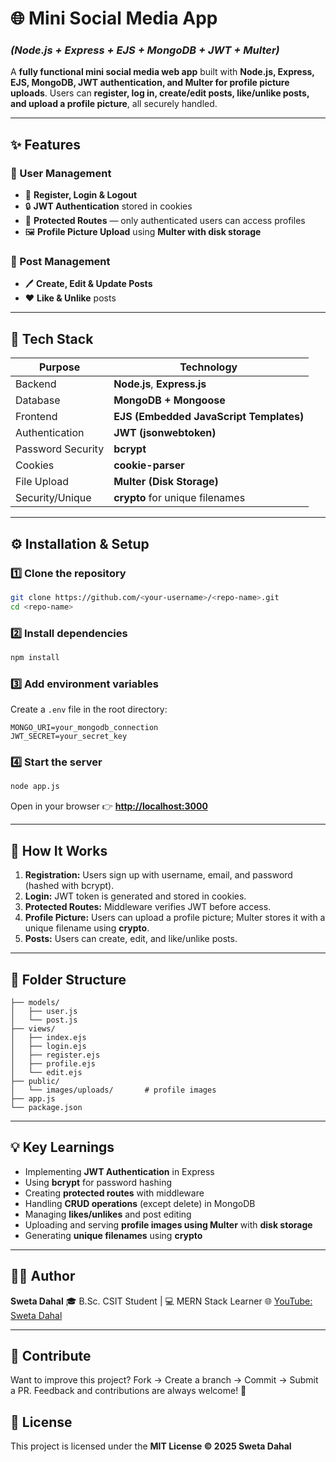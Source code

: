 # 🌐 Mini Social Media App
### *(Node.js + Express + EJS + MongoDB + JWT + Multer)*

A **fully functional mini social media web app** built with **Node.js, Express, EJS, MongoDB, JWT authentication, and Multer for profile picture uploads**.
Users can **register, log in, create/edit posts, like/unlike posts, and upload a profile picture**, all securely handled.

---

## ✨ Features

### 🔐 User Management

* 👤 **Register, Login & Logout**
* 🔒 **JWT Authentication** stored in cookies
* 🔐 **Protected Routes** — only authenticated users can access profiles
* 🖼️ **Profile Picture Upload** using **Multer with disk storage**

### 📝 Post Management

* 🖊️ **Create, Edit & Update Posts**
* ❤️ **Like & Unlike** posts

---

## 🧩 Tech Stack

| Purpose           | Technology                              |
| ----------------- | --------------------------------------- |
| Backend           | **Node.js**, **Express.js**             |
| Database          | **MongoDB + Mongoose**                  |
| Frontend          | **EJS (Embedded JavaScript Templates)** |
| Authentication    | **JWT (jsonwebtoken)**                  |
| Password Security | **bcrypt**                              |
| Cookies           | **cookie-parser**                       |
| File Upload       | **Multer (Disk Storage)**               |
| Security/Unique   | **crypto** for unique filenames         |

---

## ⚙️ Installation & Setup

### 1️⃣ Clone the repository

```bash
git clone https://github.com/<your-username>/<repo-name>.git
cd <repo-name>
```

### 2️⃣ Install dependencies

```bash
npm install
```

### 3️⃣ Add environment variables

Create a `.env` file in the root directory:

```env
MONGO_URI=your_mongodb_connection
JWT_SECRET=your_secret_key
```

### 4️⃣ Start the server

```bash
node app.js
```

Open in your browser 👉 **[http://localhost:3000](http://localhost:3000)**

---

## 🧠 How It Works

1. **Registration:** Users sign up with username, email, and password (hashed with bcrypt).
2. **Login:** JWT token is generated and stored in cookies.
3. **Protected Routes:** Middleware verifies JWT before access.
4. **Profile Picture:** Users can upload a profile picture; Multer stores it with a unique filename using **crypto**.
5. **Posts:** Users can create, edit, and like/unlike posts.

---

## 📁 Folder Structure

```
├── models/
│   ├── user.js
│   └── post.js
├── views/
│   ├── index.ejs
│   ├── login.ejs
│   ├── register.ejs
│   ├── profile.ejs
│   └── edit.ejs
├── public/
│   └── images/uploads/       # profile images
├── app.js
└── package.json
```

---

## 💡 Key Learnings

* Implementing **JWT Authentication** in Express
* Using **bcrypt** for password hashing
* Creating **protected routes** with middleware
* Handling **CRUD operations** (except delete) in MongoDB
* Managing **likes/unlikes** and post editing
* Uploading and serving **profile images using Multer** with **disk storage**
* Generating **unique filenames** using **crypto**

---

## 👩‍💻 Author

**Sweta Dahal**
🎓 B.Sc. CSIT Student | 💻 MERN Stack Learner
🌐 [YouTube: Sweta Dahal](https://www.youtube.com/@SwetaDahal)

---

## 🤝 Contribute

Want to improve this project?
Fork → Create a branch → Commit → Submit a PR.
Feedback and contributions are always welcome! 💬

## 📜 License
This project is licensed under the **MIT License © 2025 Sweta Dahal**
